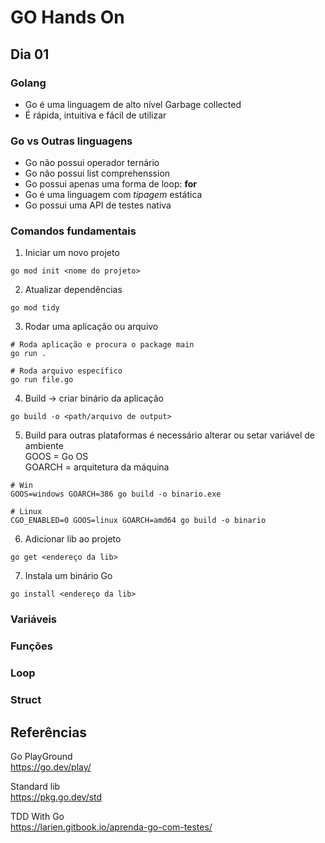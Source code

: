 # GO Hands On

## Dia 01

### Golang
* Go é uma linguagem de alto nível Garbage collected
* É rápida, intuitiva e fácil de utilizar

### Go vs Outras linguagens
* Go não possui operador ternário
* Go não possui list comprehenssion
* Go possui apenas uma forma de loop: **for**
* Go é uma linguagem com *tipagem* estática
* Go possui uma API de testes nativa

### Comandos fundamentais

1. Iniciar um novo projeto  
```
go mod init <nome do projeto>
```

2. Atualizar dependências  
```
go mod tidy
```

3. Rodar uma aplicação ou arquivo
```
# Roda aplicação e procura o package main
go run .

# Roda arquivo específico
go run file.go
```

4. Build -> criar binário da aplicação
```
go build -o <path/arquivo de output>
```

5. Build para outras plataformas é necessário alterar ou setar variável de ambiente  
GOOS = Go OS  
GOARCH = arquitetura da máquina
```
# Win
GOOS=windows GOARCH=386 go build -o binario.exe

# Linux
CGO_ENABLED=0 GOOS=linux GOARCH=amd64 go build -o binario
```

6. Adicionar lib ao projeto
```
go get <endereço da lib>
```

7. Instala um binário Go
```
go install <endereço da lib>
```

### Variáveis

### Funções

### Loop

### Struct

## Referências
Go PlayGround  
https://go.dev/play/

Standard lib  
https://pkg.go.dev/std

TDD With Go  
https://larien.gitbook.io/aprenda-go-com-testes/


